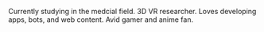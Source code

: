 Currently studying in the medcial field. 3D VR researcher. Loves developing apps, bots, and web content. Avid gamer and anime fan.
